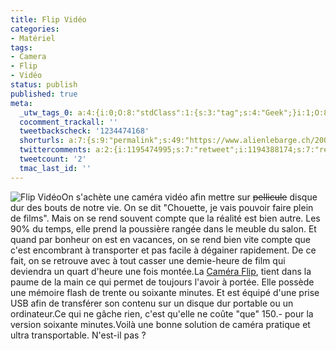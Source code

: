 ```yaml
---
title: Flip Vidéo
categories:
- Matériel
tags:
- Camera
- Flip
- Vidéo
status: publish
published: true
meta:
  _utw_tags_0: a:4:{i:0;O:8:"stdClass":1:{s:3:"tag";s:4:"Geek";}i:1;O:8:"stdClass":1:{s:3:"tag";s:9:"Matériel";}i:2;O:8:"stdClass":1:{s:3:"tag";s:11:"Technologie";}i:3;O:8:"stdClass":1:{s:3:"tag";s:6:"Vidéo";}}
  cocomment_trackall: ''
  tweetbackscheck: '1234474168'
  shorturls: a:7:{s:9:"permalink";s:49:"https://www.alienlebarge.ch/2007/06/26/flip-video/";s:7:"tinyurl";s:25:"https://tinyurl.com/aeo3u3";s:4:"isgd";s:17:"https://is.gd/izxp";s:5:"bitly";s:20:"https://bit.ly/182d6v";s:5:"snipr";s:22:"https://snipr.com/be50c";s:5:"snurl";s:22:"https://snurl.com/be50c";s:7:"snipurl";s:24:"https://snipurl.com/be50c";}
  twittercomments: a:2:{i:1195474995;s:7:"retweet";i:1194388174;s:7:"retweet";}
  tweetcount: '2'
  tmac_last_id: ''
---
```

 <img src="https://dlgjp9x71cipk.cloudfront.net/2007/06/flipvideo.png" alt="Flip Vidéo" />On s'achète une caméra vidéo afin mettre sur <strike>pellicule</strike> disque dur des bouts de notre vie. On se dit "Chouette, je vais pouvoir faire plein de films". Mais on se rend souvent compte que la réalité est bien autre. Les 90% du temps, elle prend la poussière rangée dans le meuble du salon. Et quand par bonheur on est en vacances, on se rend bien vite compte que c'est encombrant à transporter et pas facile à dégainer rapidement. De ce fait, on se retrouve avec à tout casser une demie-heure de film qui deviendra un quart d'heure une fois montée.La <a href="https://www.theflip.com/" title="Le site The Flip">Caméra Flip</a>, tient dans la paume de la main ce qui permet de toujours l'avoir à portée. Elle possède une mémoire flash de trente ou soixante minutes. Et est équipé d'une prise USB afin de transférer son contenu sur un disque dur portable ou un ordinateur.Ce qui ne gâche rien, c'est qu'elle ne coûte "que" 150.- pour la version soixante minutes.Voilà une bonne solution de caméra pratique et ultra transportable. N'est-il pas ?

